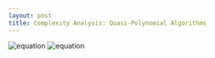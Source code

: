 ```yaml
---
layout: post
title: Complexity Analysis: Quasi-Polynomial Algorithms
---
```


![equation](http://www.sciweavers.org/upload/Tex2Img_1480503261/render.png)
![equation](http://latex2png.com/output//latex_2fbbd9a4d623f86d1d0bb98d79bd4637.png)

